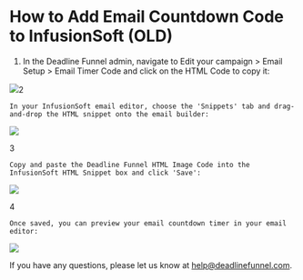 # How to Add Email Countdown Code to InfusionSoft \(OLD\)

1. In the Deadline Funnel admin, navigate to Edit your campaign &gt; Email Setup &gt; Email Timer Code and click on the HTML Code to copy it:

![](https://d33v4339jhl8k0.cloudfront.net/docs/assets/53974d6ce4b0c76107b109d1/images/5a7e18d12c7d3a4a4198ffad/file-%20vUE1AEO3uw.png)2

```text
In your InfusionSoft email editor, choose the 'Snippets' tab and drag-and-drop the HTML snippet onto the email builder:
```

![](https://d33v4339jhl8k0.cloudfront.net/docs/assets/53974d6ce4b0c76107b109d1/images/57c08bb0c6979156e4f1e31b/file-%20bXo03lRYgx.png)

3

```text
Copy and paste the Deadline Funnel HTML Image Code into the InfusionSoft HTML Snippet box and click 'Save':
```

![](https://d33v4339jhl8k0.cloudfront.net/docs/assets/53974d6ce4b0c76107b109d1/images/57c08d74903360342852e78f/file-%20CopvSbNcYs.png)

4

```text
Once saved, you can preview your email countdown timer in your email editor:
```

![](https://d33v4339jhl8k0.cloudfront.net/docs/assets/53974d6ce4b0c76107b109d1/images/58ae18e72c7d3a576d356c56/file-4SyVLLd89R.png)

If you have any questions, please let us know at [help@deadlinefunnel.com](mailto:mailto:help@deadlinefunnel.com).

